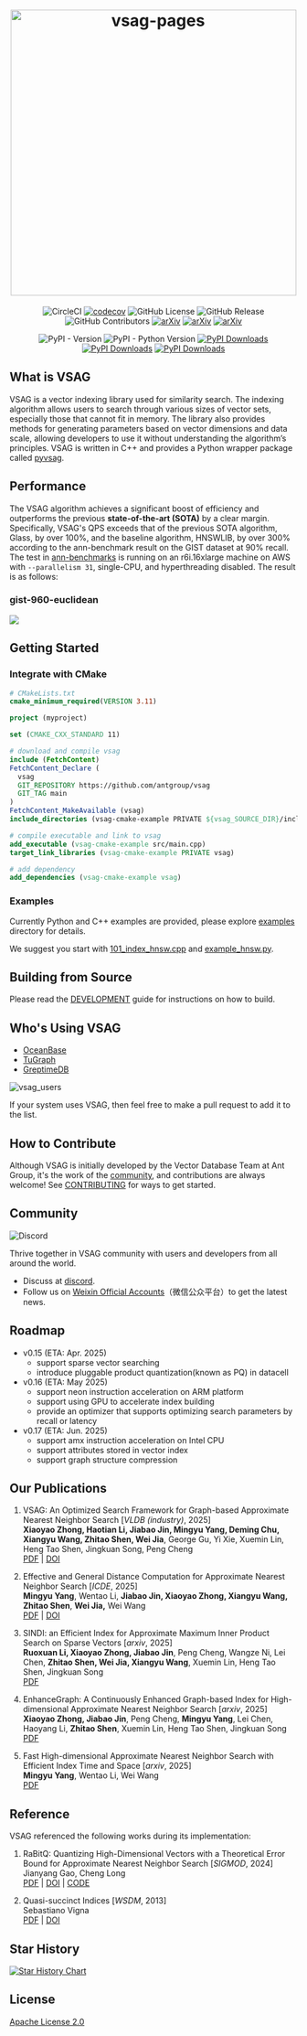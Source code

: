 <div align="center">
  <h1><img alt="vsag-pages" src="docs/banner.svg" width=500/></h1>

![CircleCI](https://img.shields.io/circleci/build/github/antgroup/vsag?logo=circleci&label=CircleCI)
[![codecov](https://codecov.io/gh/antgroup/vsag/graph/badge.svg?token=KDT3SpPMYS)](https://codecov.io/gh/antgroup/vsag)
![GitHub License](https://img.shields.io/github/license/antgroup/vsag)
![GitHub Release](https://img.shields.io/github/v/release/antgroup/vsag?label=last%20release)
![GitHub Contributors](https://img.shields.io/github/contributors/antgroup/vsag)
[![arXiv](https://badgen.net/static/arXiv/2404.16322/red)](http://arxiv.org/abs/2404.16322)
[![arXiv](https://badgen.net/static/arXiv/2503.17911/red)](http://arxiv.org/abs/2503.17911)
[![arXiv](https://badgen.net/static/arXiv/2509.08395/red)](https://arxiv.org/abs/2509.08395)

![PyPI - Version](https://img.shields.io/pypi/v/pyvsag)
![PyPI - Python Version](https://img.shields.io/pypi/pyversions/pyvsag)
[![PyPI Downloads](https://static.pepy.tech/badge/pyvsag)](https://pepy.tech/projects/pyvsag)
[![PyPI Downloads](https://static.pepy.tech/badge/pyvsag/month)](https://pepy.tech/projects/pyvsag)
[![PyPI Downloads](https://static.pepy.tech/badge/pyvsag/week)](https://pepy.tech/projects/pyvsag)
</div>


## What is VSAG

VSAG is a vector indexing library used for similarity search. The indexing algorithm allows users to search through various sizes of vector sets, especially those that cannot fit in memory. The library also provides methods for generating parameters based on vector dimensions and data scale, allowing developers to use it without understanding the algorithm’s principles. VSAG is written in C++ and provides a Python wrapper package called [pyvsag](https://pypi.org/project/pyvsag/).

## Performance
The VSAG algorithm achieves a significant boost of efficiency and outperforms the previous **state-of-the-art (SOTA)** by a clear margin. Specifically, VSAG's QPS exceeds that of the previous SOTA algorithm, Glass, by over 100%, and the baseline algorithm, HNSWLIB, by over 300% according to the ann-benchmark result on the GIST dataset at 90% recall.
The test in [ann-benchmarks](https://ann-benchmarks.com/) is running on an r6i.16xlarge machine on AWS with `--parallelism 31`, single-CPU, and hyperthreading disabled.
The result is as follows:

### gist-960-euclidean
![](./docs/gist-960-euclidean_10_euclidean.png)

## Getting Started
### Integrate with CMake
```cmake
# CMakeLists.txt
cmake_minimum_required(VERSION 3.11)

project (myproject)

set (CMAKE_CXX_STANDARD 11)

# download and compile vsag
include (FetchContent)
FetchContent_Declare (
  vsag
  GIT_REPOSITORY https://github.com/antgroup/vsag
  GIT_TAG main
)
FetchContent_MakeAvailable (vsag)
include_directories (vsag-cmake-example PRIVATE ${vsag_SOURCE_DIR}/include)

# compile executable and link to vsag
add_executable (vsag-cmake-example src/main.cpp)
target_link_libraries (vsag-cmake-example PRIVATE vsag)

# add dependency
add_dependencies (vsag-cmake-example vsag)
```
### Examples

Currently Python and C++ examples are provided, please explore [examples](./examples/) directory for details.

We suggest you start with [101_index_hnsw.cpp](./examples/cpp/101_index_hnsw.cpp) and [example_hnsw.py](./examples/python/example_hnsw.py).

## Building from Source
Please read the [DEVELOPMENT](./DEVELOPMENT.md) guide for instructions on how to build.

## Who's Using VSAG
- [OceanBase](https://github.com/oceanbase/oceanbase)
- [TuGraph](https://github.com/TuGraph-family/tugraph-db)
- [GreptimeDB](https://github.com/GreptimeTeam/greptimedb)

![vsag_users](./docs/vsag_users.svg)

If your system uses VSAG, then feel free to make a pull request to add it to the list.

## How to Contribute
Although VSAG is initially developed by the Vector Database Team at Ant Group, it's the work of
the [community](https://github.com/antgroup/vsag/graphs/contributors), and contributions are always welcome!
See [CONTRIBUTING](./CONTRIBUTING.md) for ways to get started.

## Community
![Discord](https://img.shields.io/discord/1298249687836393523?logo=discord&label=Discord)

Thrive together in VSAG community with users and developers from all around the world.

- Discuss at [discord](https://discord.com/invite/JyDmUzuhrp).
- Follow us on [Weixin Official Accounts](./docs/weixin-qr.jpg)（微信公众平台）to get the latest news.

## Roadmap
- v0.15 (ETA: Apr. 2025)
  - support sparse vector searching
  - introduce pluggable product quantization(known as PQ) in datacell
- v0.16 (ETA: May 2025)
  - support neon instruction acceleration on ARM platform
  - support using GPU to accelerate index building
  - provide an optimizer that supports optimizing search parameters by recall or latency
- v0.17 (ETA: Jun. 2025)
  - support amx instruction acceleration on Intel CPU
  - support attributes stored in vector index
  - support graph structure compression

## Our Publications

1. VSAG: An Optimized Search Framework for Graph-based Approximate Nearest Neighbor Search [_VLDB (industry)_, 2025]  
   **Xiaoyao Zhong, Haotian Li, Jiabao Jin, Mingyu Yang, Deming Chu, Xiangyu Wang, Zhitao Shen, Wei Jia**, George Gu, Yi Xie, Xuemin Lin, Heng Tao Shen, Jingkuan Song, Peng Cheng  
   [PDF](https://www.vldb.org/pvldb/vol18/p5017-cheng.pdf) | [DOI](https://doi.org/10.14778/3750601.3750624)

2. Effective and General Distance Computation for Approximate Nearest Neighbor Search [_ICDE_, 2025]  
   **Mingyu Yang**, Wentao Li, **Jiabao Jin, Xiaoyao Zhong, Xiangyu Wang, Zhitao Shen**, **Wei Jia,** Wei Wang \
   [PDF](https://arxiv.org/pdf/2404.16322) | [DOI](https://doi.org/10.1109/ICDE65448.2025.00087)  

3. SINDI: an Efficient Index for Approximate Maximum Inner Product Search on Sparse Vectors [_arxiv_, 2025]  
   **Ruoxuan Li, Xiaoyao Zhong, Jiabao Jin**, Peng Cheng, Wangze Ni, Lei Chen, **Zhitao Shen, Wei Jia, Xiangyu Wang**, Xuemin Lin, Heng Tao Shen, Jingkuan Song  
   [PDF](https://arxiv.org/pdf/2509.08395)

4. EnhanceGraph: A Continuously Enhanced Graph-based Index for High-dimensional Approximate Nearest Neighbor Search [_arxiv_, 2025]  
   **Xiaoyao Zhong, Jiabao Jin**, Peng Cheng, **Mingyu Yang**, Lei Chen, Haoyang Li, **Zhitao Shen**, Xuemin Lin, Heng Tao Shen, Jingkuan Song  
   [PDF](https://arxiv.org/pdf/2506.13144)

5. Fast High-dimensional Approximate Nearest Neighbor Search with Efficient Index Time and Space [_arxiv_, 2025]  
   **Mingyu Yang**, Wentao Li, Wei Wang  
   [PDF](https://arxiv.org/pdf/2411.06158)

## Reference
VSAG referenced the following works during its implementation:
1. RaBitQ: Quantizing High-Dimensional Vectors with a Theoretical Error Bound for Approximate Nearest Neighbor Search [_SIGMOD_, 2024]  
  Jianyang Gao, Cheng Long  
   [PDF](https://dl.acm.org/doi/pdf/10.1145/3654970) | [DOI](https://doi.org/10.1145/3654970) | [CODE](https://github.com/VectorDB-NTU/RaBitQ-Library)


2. Quasi-succinct Indices [_WSDM_, 2013]  
  Sebastiano Vigna  
   [PDF](https://dl.acm.org/doi/pdf/10.1145/2433396.2433409) | [DOI](https://doi.org/10.1145/2433396.2433409)
## Star History

[![Star History Chart](https://api.star-history.com/svg?repos=antgroup/vsag&type=Date)](https://star-history.com/#antgroup/vsag&Date)

## License
[Apache License 2.0](./LICENSE)

